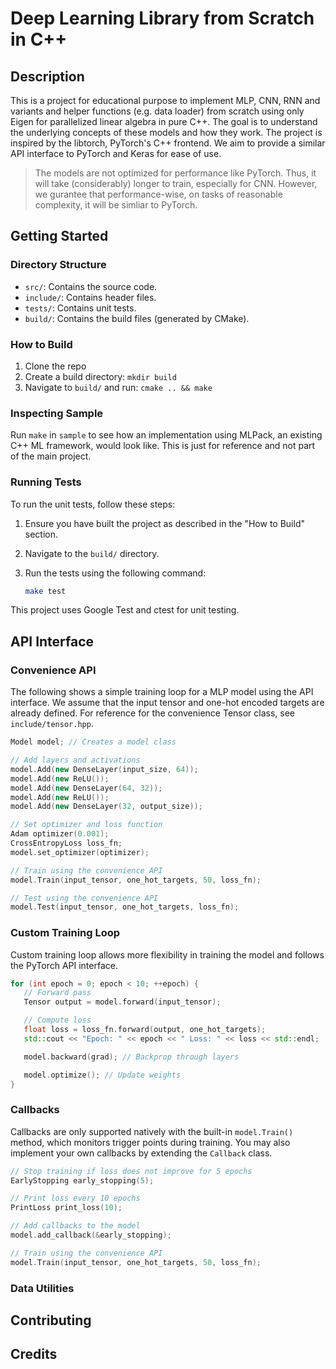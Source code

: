 # Deep Learning Library from Scratch in C++

## Description

This is a project for educational purpose to implement MLP, CNN, RNN and variants and helper functions (e.g. data loader) from scratch using only Eigen for parallelized linear algebra in pure C++. The goal is to understand the underlying concepts of these models and how they work. The project is inspired by the libtorch, PyTorch's C++ frontend. We aim to provide a similar API interface to PyTorch and Keras for ease of use.

> The models are not optimized for performance like PyTorch. Thus, it will take (considerably) longer to train, especially for CNN. However, we gurantee that performance-wise, on tasks of reasonable complexity, it will be simliar to PyTorch.

## Getting Started

### Directory Structure

- `src/`: Contains the source code.
- `include/`: Contains header files.
- `tests/`: Contains unit tests.
- `build/`: Contains the build files (generated by CMake).

### How to Build

1. Clone the repo
2. Create a build directory: `mkdir build`
3. Navigate to `build/` and run: `cmake .. && make`

### Inspecting Sample

Run `make` in `sample` to see how an implementation using MLPack, an existing C++ ML framework, would look like. This is just for reference and not part of the main project.

### Running Tests

To run the unit tests, follow these steps:

1. Ensure you have built the project as described in the "How to Build" section.
2. Navigate to the `build/` directory.
3. Run the tests using the following command:

   ```sh
   make test
   ```

This project uses Google Test and ctest for unit testing.

## API Interface

### Convenience API

The following shows a simple training loop for a MLP model using the API interface. We assume that the input tensor and one-hot encoded targets are already defined. For reference for the convenience Tensor class, see `include/tensor.hpp`.

```cpp
Model model; // Creates a model class

// Add layers and activations
model.Add(new DenseLayer(input_size, 64));
model.Add(new ReLU());
model.Add(new DenseLayer(64, 32));
model.Add(new ReLU());
model.Add(new DenseLayer(32, output_size));

// Set optimizer and loss function
Adam optimizer(0.001);
CrossEntropyLoss loss_fn;
model.set_optimizer(optimizer);

// Train using the convenience API
model.Train(input_tensor, one_hot_targets, 50, loss_fn);

// Test using the convenience API
model.Test(input_tensor, one_hot_targets, loss_fn);
```

### Custom Training Loop

Custom training loop allows more flexibility in training the model and follows the PyTorch API interface.

```cpp
for (int epoch = 0; epoch < 10; ++epoch) {
   // Forward pass
   Tensor output = model.forward(input_tensor);

   // Compute loss
   float loss = loss_fn.forward(output, one_hot_targets);
   std::cout << "Epoch: " << epoch << " Loss: " << loss << std::endl;

   model.backward(grad); // Backprop through layers

   model.optimize(); // Update weights
}
```

### Callbacks

Callbacks are only supported natively with the built-in `model.Train()` method, which monitors trigger points during training. You may also implement your own callbacks by extending the `Callback` class.

```cpp
// Stop training if loss does not improve for 5 epochs
EarlyStopping early_stopping(5);

// Print loss every 10 epochs
PrintLoss print_loss(10);

// Add callbacks to the model
model.add_callback(&early_stopping);

// Train using the convenience API
model.Train(input_tensor, one_hot_targets, 50, loss_fn);
```

### Data Utilities

## Contributing

## Credits
